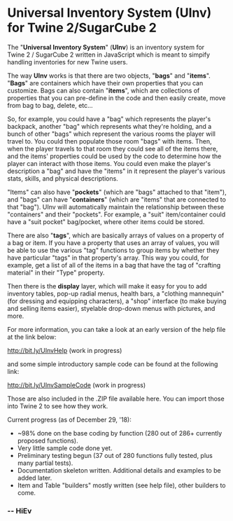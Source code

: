 # Universal Inventory System (UInv) for Twine&nbsp;2/SugarCube&nbsp;2

The "**Universal Inventory System**" (**UInv**) is an inventory system for Twine&nbsp;2 / SugarCube&nbsp;2 written in JavaScript which is meant to simpify handling inventories for new Twine users.

The way **UInv** works is that there are two objects, "**bags**" and "**items**".  "**Bags**" are containers which have their own properties that you can customize.  Bags can also contain "**items**", which are collections of properties that you can pre-define in the code and then easily create, move from bag to bag, delete, etc...

So, for example, you could have a "bag" which represents the player's backpack, another "bag" which represents what they're holding, and a bunch of other "bags" which represent the various rooms the player will travel to.  You could then populate those room "bags" with items.  Then, when the player travels to that room they could see all of the items there, and the items' properties could be used by the code to determine how the player can interact with those items.  You could even make the player's description a "bag" and have the "items" in it represent the player's various stats, skills, and physical descriptions.

"Items" can also have "**pockets**" (which are "bags" attached to that "item"), and "bags" can have "**containers**" (which are "items" that are connected to that "bag").  UInv will automatically maintain the relationship between these "containers" and their "pockets".  For example, a "suit" item/container could have a "suit pocket" bag/pocket, where other items could be stored.

There are also "**tags**", which are basically arrays of values on a property of a bag or item. If you have a property that uses an array of values, you will be able to use the various "tag" functions to group items by whether they have particular "tags" in that property's array. This way you could, for example, get a list of all of the items in a bag that have the tag of "crafting material" in their "Type" property.

Then there is the **display** layer, which will make it easy for you to add inventory tables, pop-up radial menus, health bars, a "clothing mannequin" (for dressing and equipping characters), a "shop" interface (to make buying and selling items easier), styelable drop-down menus with pictures, and more.

For more information, you can take a look at an early version of the help file at the link below:

http://bit.ly/UInvHelp  (work in progress)

and some simple introductory sample code can be found at the following link:

http://bit.ly/UInvSampleCode  (work in progress)

Those are also included in the .ZIP file available here.  You can import those into Twine 2 to see how they work.

Current progress (as of December 29, '18):
 - ~98% done on the base coding by function (280 out of 286+ currently proposed functions).
 - Very little sample code done yet.
 - Preliminary testing begun (37 out of 280 functions fully tested, plus many partial tests).
 - Documentation skeleton written.  Additional details and examples to be added later.
 - Item and Table "builders" mostly written (see help file), other builders to come.

### -- HiEv
